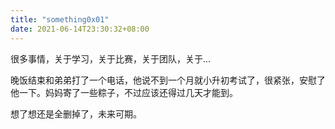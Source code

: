 ```yaml
---
title: "something0x01"
date: 2021-06-14T23:30:32+08:00
---
```


很多事情，关于学习，关于比赛，关于团队，关于...

晚饭结束和弟弟打了一个电话，他说不到一个月就小升初考试了，很紧张，安慰了他一下。妈妈寄了一些粽子，不过应该还得过几天才能到。

想了想还是全删掉了，未来可期。